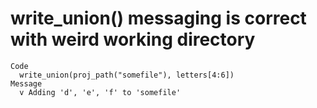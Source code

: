 # write_union() messaging is correct with weird working directory

    Code
      write_union(proj_path("somefile"), letters[4:6])
    Message
      v Adding 'd', 'e', 'f' to 'somefile'

